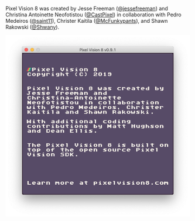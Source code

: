 Pixel Vision 8 was created by Jesse Freeman ([@jessefreeman](http://twitter.com/jessefreeman)) and Christina Antoinette Neofotistou ([@CastPixel](https://twitter.com/@castpixel)) in collaboration with Pedro Medeiros ([@saint11](http://twitter.com/saint11)), Christer Kaitila ([@McFunkypants](http://twitter.com/McFunkypants)), and Shawn Rakowski ([@Shwany](https://twitter.com/Shwany)).

<p style="text-align:center"><img src="images/CreditsFooter_image_0.png" /></p>


